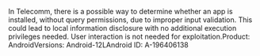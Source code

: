 In Telecomm, there is a possible way to determine whether an app is installed, without query permissions, due to improper input validation. This could lead to local information disclosure with no additional execution privileges needed. User interaction is not needed for exploitation.Product: AndroidVersions: Android-12LAndroid ID: A-196406138